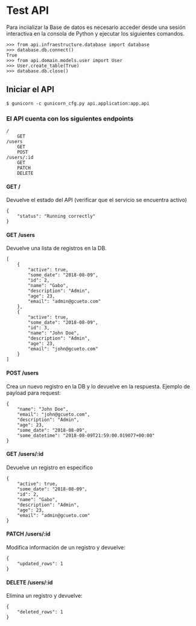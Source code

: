 # Test API

Para inciializar la Base de datos es necesario acceder desde una sesión interactiva en la consola de Python y ejecutar los siguientes comandos.

```
>>> from api.infraestructure.database import database
>>> database.db.connect()
True
>>> from api.domain.models.user import User
>>> User.create_table(True)
>>> database.db.close()
```
## Iniciar el API
```
$ gunicorn -c gunicorn_cfg.py api.application:app.api
```

### El API cuenta con los siguientes endpoints

```
/
    GET
/users
    GET
    POST
/users/:id
    GET
    PATCH
    DELETE
```

#### GET /
Devuelve el estado del API (verificar que el servicio se encuentra activo)
```
{
    "status": "Running correctly"
}
```


#### GET /users
Devuelve una lista de registros en la DB.
```
[
    {
        "active": true,
        "some_date": "2018-08-09",
        "id": 2,
        "name": "Gabo",
        "description": "Admin",
        "age": 23,
        "email": "admin@gcueto.com"
    },
    {
        "active": true,
        "some_date": "2018-08-09",
        "id": 3,
        "name": "John Doe",
        "description": "Admin",
        "age": 23,
        "email": "john@gcueto.com"
    }
]
```

#### POST /users
Crea un nuevo registro en la DB y lo devuelve en la respuesta. Ejemplo de payload para request:
```
{
	"name": "John Doe",
	"email": "john@gcueto.com",
	"description": "Admin",
	"age": 23,
	"some_date": "2018-08-09",
	"some_datetime": "2018-08-09T21:59:00.019077+00:00"
}
```

#### GET /users/:id
Devuelve un registro en especifico

```
{
    "active": true,
    "some_date": "2018-08-09",
    "id": 2,
    "name": "Gabo",
    "description": "Admin",
    "age": 23,
    "email": "admin@gcueto.com"
}
```
#### PATCH /users/:id
Modifica información de un registro y devuelve:
```
{
    "updated_rows": 1
}
```
#### DELETE /users/:id
Elimina un registro y devuelve:
```
{
    "deleted_rows": 1
}
```